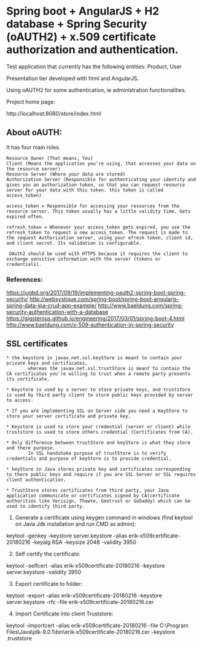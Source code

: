 

# Spring boot + AngularJS + H2 database  + Spring Security (oAUTH2)  + x.509 certificate authorization and authentication.

Test application that currently has the following entities: Product, User

Presentation tier developed with html and AngularJS.

Using oAUTH2 for some authentication, ie administration functionalities.

Project home page:

http://localhost:8080/store/index.html

## About oAUTH:

It has four main roles.

    Resource Owner (That means, You)
    Client (Means the application you’re using, that accesses your data on the resource server)
    Resource Server (Where your data are stored)
    Authorization Server (Responsible for authenticating your identity and gives you an authorization token, so that you can request resource server for your data with this token. this token is called access_token)

    access_token = Responsible for accessing your resources from the resource server. This token usually has a little validity time. Gets expired often.

    refresh_token = Whenever your access_token gets expired, you use the refresh_token to request a new access_token. The request is made to the request Authorization server, using your efresh token, client id, and client secret. Its validation is configurable.

     OAuth2 should be used with HTTPS because it requires the client to exchange sensitive information with the server (tokens or credentials).

### References:

https://jugbd.org/2017/09/19/implementing-oauth2-spring-boot-spring-security/
http://websystique.com/spring-boot/spring-boot-angularjs-spring-data-jpa-crud-app-example/
http://www.baeldung.com/spring-security-authentication-with-a-database
https://gigsterous.github.io/engineering/2017/03/01/spring-boot-4.html
http://www.baeldung.com/x-509-authentication-in-spring-security


## SSL certificates

    * the keystore in javax.net.ssl.keyStore is meant to contain your private keys and certificates,
            whereas the javax.net.ssl.trustStore is meant to contain the CA certificates you're willing to trust when a remote party presents its certificate.

    * Keystore is used by a server to store private keys, and truststore is used by third party client to store public keys provided by server to access.

    * If you are implementing SSL on Server side you need a KeyStore to store your server certificate and private key.

    * Keystore is used to store your credential (server or client) while truststore is used to store others credential (Certificates from CA).

    * Only difference between trustStore and keyStore is what they store and there purpose.
            In SSL handshake purpose of trustStore is to verify credentials and purpose of keyStore is to provide credential.

    * keyStore in Java stores private key and certificates corresponding to there public keys and require if you are SSL Server or SSL requires client authentication.

    * TrustStore stores certificates from third party, your Java application communicate or certificates signed by CA(certificate authorities like Verisign, Thawte, Geotrust or GoDaddy) which can be used to identify third party.



1. Generate a certificate using keygen command in windows (find keytool on Java Jdk installation and run CMD as admin):

keytool -genkey -keystore server.keystore -alias erik-x509certificate-20180216 -keyalg RSA -keysize 2048 -validity 3950

2. Self certify the certificate:

keytool -selfcert -alias erik-x509certificate-20180216 -keystore server.keystore -validity 3950

3. Export certificate to folder:

keytool -export -alias erik-x509certificate-20180216 -keystore server.keystore -rfc -file erik-x509certificate-20180216.cer

4. Import Certificate into client Truststore:

keytool -importcert -alias erik-x509certificate-20180216 -file C:\Program Files\Java\jdk-9.0.1\bin\erik-x509certificate-20180216.cer -keystore .truststore